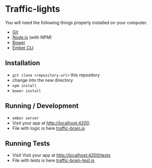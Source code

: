 # Traffic-lights

You will need the following things properly installed on your computer.

* [Git](http://git-scm.com/)
* [Node.js](http://nodejs.org/) (with NPM)
* [Bower](http://bower.io/)
* [Ember CLI](http://ember-cli.com/)

## Installation

* `git clone <repository-url>` this repository
* change into the new directory
* `npm install`
* `bower install`

## Running / Development

* `ember server`
* Visit your app at [http://localhost:4200](http://localhost:4200).
* File with logic is here [traffic-brain.js](https://github.com/denzo/traffic-lights/blob/master/app/services/traffic-brain.js)

## Running Tests

* Visit Visit your app at [http://localhost:4200/tests](http://localhost:4200/tests) 
* File with tests is here [traffic-brain-test.js](https://github.com/denzo/traffic-lights/blob/master/tests/unit/services/traffic-brain-test.js)
